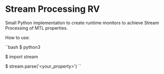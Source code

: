 # Stream Processing RV


Small Python implementation to create runtime monitors to achieve Stream Processing of MTL properties.

How to use:

``bash
$ python3

$ import stream

$ stream.parse('<your_property>')
``
